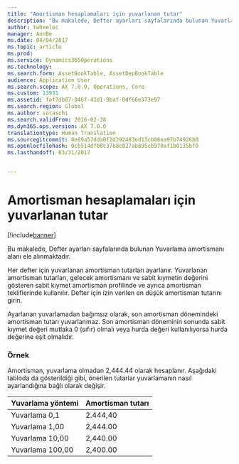 ```yaml
---
title: "Amortisman hesaplamaları için yuvarlanan tutar"
description: "Bu makalede, Defter ayarları sayfalarında bulunan Yuvarlama amortismanı alanı ele alınmaktadır."
author: twheeloc
manager: AnnBe
ms.date: 04/04/2017
ms.topic: article
ms.prod: 
ms.service: Dynamics365Operations
ms.technology: 
ms.search.form: AssetBookTable, AssetDepBookTable
audience: Application User
ms.search.scope: AX 7.0.0, Operations, Core
ms.custom: 13931
ms.assetid: faf7db87-046f-41d1-9baf-0df66e373e97
ms.search.region: Global
ms.author: saraschi
ms.search.validFrom: 2016-02-28
ms.dyn365.ops.version: AX 7.0.0
translationtype: Human Translation
ms.sourcegitcommit: 8e89a57dda8f2d392483ed13c686ea97b74926b0
ms.openlocfilehash: 0cb514dfb8c37b8c027ab895cb970af1b0135bf0
ms.lasthandoff: 03/31/2017


---
```


# <a name="round-off-amount-for-depreciation-calculations"></a>Amortisman hesaplamaları için yuvarlanan tutar

[!include[banner](../includes/banner.md)]


Bu makalede, Defter ayarları sayfalarında bulunan Yuvarlama amortismanı alanı ele alınmaktadır.

Her defter için yuvarlanan amortisman tutarları ayarlanır. Yuvarlanan amortisman tutarları, gelecek amortismanı ve sabit kıymetin değerini gösteren sabit kıymet amortisman profilinde ve ayrıca amortisman tekliflerinde kullanılır. Defter için izin verilen en düşük amortisman tutarını girin. 

Ayarlanan yuvarlamadan bağımsız olarak, son amortisman dönemindeki amortisman tutarı yuvarlanmaz. Son amortisman döneminin sonunda sabit kıymet değeri mutlaka 0 (sıfır) olmalı veya hurda değeri kullanılıyorsa hurda değerine eşit olmalıdır.

### <a name="example"></a>Örnek

Amortisman, yuvarlama olmadan 2,444.44 olarak hesaplanır. Aşağıdaki tabloda da gösterildiği gibi, önerilen tutarlar yuvarlamanın nasıl ayarlandığına bağlı olarak değişir.

| Yuvarlama yöntemi | Amortisman tutarı |
|-----------------|---------------------|
| Yuvarlama 0,1    | 2.444,40            |
| Yuvarlama 1,00   | 2,444.00            |
| Yuvarlama 10,00  | 2,440.00            |
| Yuvarlama 100,00 | 2,400.00            |






